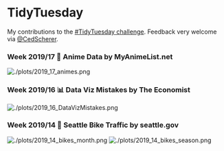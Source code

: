 # TidyTuesday
My contributions to the [#TidyTuesday challenge](https://github.com/rfordatascience/tidytuesday). Feedback very welcome via [@CedScherer](https://twitter.com/cedscherer?lang=en).

### Week 2019/17 🐉 Anime Data by MyAnimeList.net
![./plots/2019_17_animes.png](https://github.com/Z3tt/TidyTuesday/blob/master/plots/2019_17_animes.png)

### Week 2019/16 📊 Data Viz Mistakes by The Economist
![./plots/2019_16_DataVizMistakes.png](https://github.com/Z3tt/TidyTuesday/blob/master/plots/2019_17_DataVizMistakes.png)

### Week 2019/14 🚴 ‍Seattle Bike Traffic by seattle.gov
![./plots/2019_14_bikes_month.png](https://github.com/Z3tt/TidyTuesday/blob/master/plots/2019_14_bikes_month.png)
![./plots/2019_14_bikes_season.png](https://github.com/Z3tt/TidyTuesday/blob/master/plots/2019_14_bikes_season.png)
